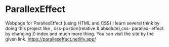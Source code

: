 # ParallexEffect
Webpage for ParallexEffect (using HTML and CSS)
I learn several think by doing this project like , css-postion(relative & absolute),css- parallex- effect by changing Z-index and much more thing.
You can visit the site by the given link.
https://parallexeffect.netlify.app/

